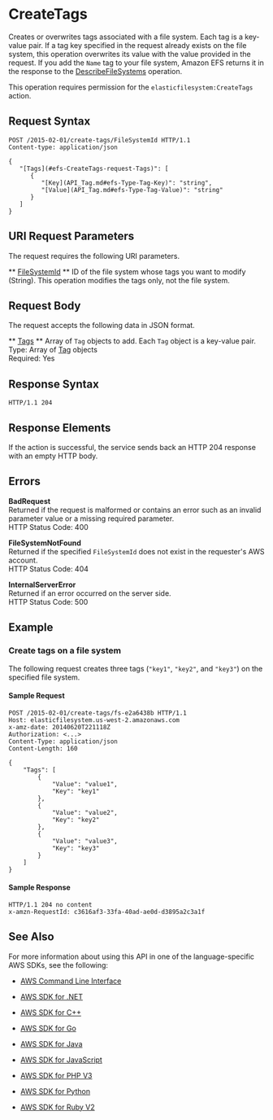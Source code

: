 # CreateTags<a name="API_CreateTags"></a>

Creates or overwrites tags associated with a file system\. Each tag is a key\-value pair\. If a tag key specified in the request already exists on the file system, this operation overwrites its value with the value provided in the request\. If you add the `Name` tag to your file system, Amazon EFS returns it in the response to the [DescribeFileSystems](API_DescribeFileSystems.md) operation\. 

This operation requires permission for the `elasticfilesystem:CreateTags` action\.

## Request Syntax<a name="API_CreateTags_RequestSyntax"></a>

```
POST /2015-02-01/create-tags/FileSystemId HTTP/1.1
Content-type: application/json

{
   "[Tags](#efs-CreateTags-request-Tags)": [ 
      { 
         "[Key](API_Tag.md#efs-Type-Tag-Key)": "string",
         "[Value](API_Tag.md#efs-Type-Tag-Value)": "string"
      }
   ]
}
```

## URI Request Parameters<a name="API_CreateTags_RequestParameters"></a>

The request requires the following URI parameters\.

 ** [FileSystemId](#API_CreateTags_RequestSyntax) **   <a name="efs-CreateTags-request-FileSystemId"></a>
ID of the file system whose tags you want to modify \(String\)\. This operation modifies the tags only, not the file system\.

## Request Body<a name="API_CreateTags_RequestBody"></a>

The request accepts the following data in JSON format\.

 ** [Tags](#API_CreateTags_RequestSyntax) **   <a name="efs-CreateTags-request-Tags"></a>
Array of `Tag` objects to add\. Each `Tag` object is a key\-value pair\.   
Type: Array of [Tag](API_Tag.md) objects  
Required: Yes

## Response Syntax<a name="API_CreateTags_ResponseSyntax"></a>

```
HTTP/1.1 204
```

## Response Elements<a name="API_CreateTags_ResponseElements"></a>

If the action is successful, the service sends back an HTTP 204 response with an empty HTTP body\.

## Errors<a name="API_CreateTags_Errors"></a>

 **BadRequest**   
Returned if the request is malformed or contains an error such as an invalid parameter value or a missing required parameter\.  
HTTP Status Code: 400

 **FileSystemNotFound**   
Returned if the specified `FileSystemId` does not exist in the requester's AWS account\.  
HTTP Status Code: 404

 **InternalServerError**   
Returned if an error occurred on the server side\.  
HTTP Status Code: 500

## Example<a name="API_CreateTags_Examples"></a>

### Create tags on a file system<a name="API_CreateTags_Example_1"></a>

The following request creates three tags \(`"key1"`, `"key2"`, and `"key3"`\) on the specified file system\.

#### Sample Request<a name="API_CreateTags_Example_1_Request"></a>

```
POST /2015-02-01/create-tags/fs-e2a6438b HTTP/1.1 
Host: elasticfilesystem.us-west-2.amazonaws.com
x-amz-date: 20140620T221118Z
Authorization: <...>
Content-Type: application/json
Content-Length: 160

{
    "Tags": [
        {
            "Value": "value1",
            "Key": "key1"
        },
        {
            "Value": "value2",
            "Key": "key2"
        },
        {
            "Value": "value3",
            "Key": "key3"
        }
    ]
}
```

#### Sample Response<a name="API_CreateTags_Example_1_Response"></a>

```
HTTP/1.1 204 no content
x-amzn-RequestId: c3616af3-33fa-40ad-ae0d-d3895a2c3a1f
```

## See Also<a name="API_CreateTags_SeeAlso"></a>

For more information about using this API in one of the language\-specific AWS SDKs, see the following:

+  [AWS Command Line Interface](http://docs.aws.amazon.com/goto/aws-cli/elasticfilesystem-2015-02-01/CreateTags) 

+  [AWS SDK for \.NET](http://docs.aws.amazon.com/goto/DotNetSDKV3/elasticfilesystem-2015-02-01/CreateTags) 

+  [AWS SDK for C\+\+](http://docs.aws.amazon.com/goto/SdkForCpp/elasticfilesystem-2015-02-01/CreateTags) 

+  [AWS SDK for Go](http://docs.aws.amazon.com/goto/SdkForGoV1/elasticfilesystem-2015-02-01/CreateTags) 

+  [AWS SDK for Java](http://docs.aws.amazon.com/goto/SdkForJava/elasticfilesystem-2015-02-01/CreateTags) 

+  [AWS SDK for JavaScript](http://docs.aws.amazon.com/goto/AWSJavaScriptSDK/elasticfilesystem-2015-02-01/CreateTags) 

+  [AWS SDK for PHP V3](http://docs.aws.amazon.com/goto/SdkForPHPV3/elasticfilesystem-2015-02-01/CreateTags) 

+  [AWS SDK for Python](http://docs.aws.amazon.com/goto/boto3/elasticfilesystem-2015-02-01/CreateTags) 

+  [AWS SDK for Ruby V2](http://docs.aws.amazon.com/goto/SdkForRubyV2/elasticfilesystem-2015-02-01/CreateTags) 